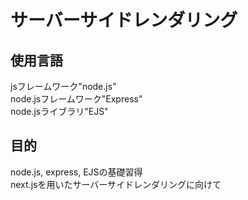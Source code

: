 # サーバーサイドレンダリング

## 使用言語
jsフレームワーク"node.js" <br>
node.jsフレームワーク"Express"<br>
node.jsライブラリ"EJS"<br>

##  目的 
node.js, express, EJSの基礎習得<br>
next.jsを用いたサーバーサイドレンダリングに向けて
